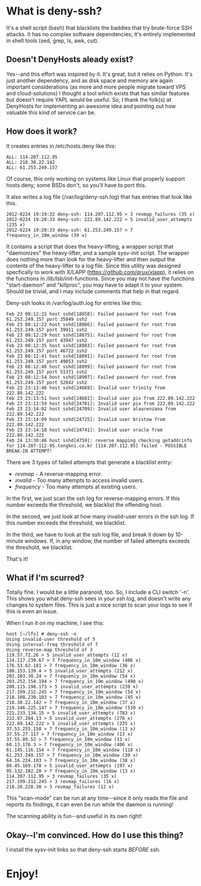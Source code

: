 What is deny-ssh?
=================

It's a shell script (bash) that blacklists the baddies that try brute-force SSH attacks.  It has no complex software dependencies; it's entirely implemented in shell tools (sed, grep, ls, awk, cut).

Doesn't DenyHosts aleady exist?
-------------------------------

Yes--and this effort was inspired by it.  It's great, but it relies on Python.  It's just another dependency, and as disk space and memory are again important considerations (as more and more people migrate toward VPS and cloud-solutions) I thought a tool which exists that has similar features but doesn't require YAPL would be useful.  So, I thank the folk(s) at DenyHosts for implementing an awesome idea and pointing out how valuable this kind of service can be.

How does it work?
-----------------

It creates entries in /etc/hosts.deny like this:

	ALL: 114.207.112.95
	ALL: 218.30.22.142
	ALL: 61.253.249.157

Of course, this only working on systems like Linux that properly support hosts.deny; some BSDs don't, so you'll have to port this.

It also writes a log file (/var/log/deny-ssh.log) that has entries that look like this.

	2012-0224 19:19:32 deny-ssh: 114.207.112.95 > 3 revmap_failures (35 x)
	2012-0224 19:20:33 deny-ssh: 222.89.142.222 > 5 invalid_user_attempts (235 x)
	2012-0224 19:20:33 deny-ssh: 61.253.249.157 > 7 frequency_in_10m_window (39 x)

It contains a script that does the heavy-lifting, a wrapper script that "daemonizes" the heavy-lifter, and a sample sysv-init script.  The wrapper does nothing more than look for the heavy-lifter and then output the contents of the heavy-lifter to a log file.  Since this utility was designed specfically to work with X/LAPP (https://github.com/qrux/xlapp), it relies on the functions in /lib/lsb/init-functions.  Since you may not have the functions "start-daemon" and "killproc", you may have to adapt it to your system.  Should be trivial, and I may include comments that help in that regard.

Deny-ssh looks in /var/log/auth.log for entries like this:

	Feb 23 08:12:15 host sshd[18858]: Failed password for root from 61.253.249.157 port 35849 ssh2
	Feb 23 08:12:22 host sshd[18866]: Failed password for root from 61.253.249.157 port 39911 ssh2
	Feb 23 08:12:29 host sshd[18875]: Failed password for root from 61.253.249.157 port 43947 ssh2
	Feb 23 08:12:35 host sshd[18883]: Failed password for root from 61.253.249.157 port 46722 ssh2
	Feb 23 08:12:41 host sshd[18891]: Failed password for root from 61.253.249.157 port 49053 ssh2
	Feb 23 08:12:48 host sshd[18899]: Failed password for root from 61.253.249.157 port 51371 ssh2
	Feb 23 08:12:54 host sshd[18907]: Failed password for root from 61.253.249.157 port 52842 ssh2
	Feb 23 23:13:46 host sshd[24669]: Invalid user trinity from 222.89.142.222
	Feb 23 23:13:51 host sshd[24681]: Invalid user pix from 222.89.142.222
	Feb 23 23:13:59 host sshd[24701]: Invalid user pix from 222.89.142.222
	Feb 23 23:14:02 host sshd[24709]: Invalid user alaurenzana from 222.89.142.222
	Feb 23 23:14:09 host sshd[24725]: Invalid user bristow from 222.89.142.222
	Feb 23 23:14:18 host sshd[24741]: Invalid user oracle from 222.89.142.222
	Feb 24 13:30:46 host sshd[4759]: reverse mapping checking getaddrinfo for 114-207-112-95.tongkni.co.kr [114.207.112.95] failed - POSSIBLE BREAK-IN ATTEMPT!

There are 3 types of failed attempts that generate a blacklist entry:

* *revmap* - A reverse-mapping error.
* *invalid* - Too many attempts to access invalid users.
* *frequency* - Too many attempts at existing users.

In the first, we just scan the ssh log for reverse-mapping errors.  If this number exceeds the threshold, we blacklist the offending host.

In the second, we just look at how many invalid-user errors in the ssh log.  If this number exceeds the threshold, we blacklist.

In the third, we have to look at the ssh log file, and break it down by 10-minute windows.  If, in any window, the number of failed attempts exceeds the threshold, we blacklist.

That's it!


What if I'm scurred?
--------------------

Totally fine.  I would be a little paranoid, too.  So, I include a CLI switch '-n'.  This shows you what deny-ssh sees in your ssh log, and doesn't write any changes to system files.  This is just a nice script to scan your logs to see if this is even an issue.

When I run it on my machine, I see this:

	host [~/lfs] # deny-ssh -n
	Using invalid-user threshold of 5
	Using interval-freq threshold of 7
	Using reverse-map threshold of 3
	119.57.72.26 > 5 invalid_user_attempts (12 x)
	124.117.239.67 > 7 frequency_in_10m_window (406 x)
	176.53.62.181 > 7 frequency_in_10m_window (36 x)
	180.153.139.4 > 5 invalid_user_attempts (212 x)
	202.103.30.24 > 7 frequency_in_10m_window (54 x)
	203.252.154.194 > 7 frequency_in_10m_window (498 x)
	208.115.198.173 > 5 invalid_user_attempts (239 x)
	217.199.212.245 > 7 frequency_in_10m_window (54 x)
	218.108.230.103 > 7 frequency_in_10m_window (45 x)
	218.30.22.142 > 7 frequency_in_10m_window (37 x)
	219.146.225.147 > 7 frequency_in_10m_window (530 x)
	221.233.134.15 > 5 invalid_user_attempts (783 x)
	222.87.204.13 > 5 invalid_user_attempts (276 x)
	222.89.142.222 > 5 invalid_user_attempts (235 x)
	37.53.255.158 > 7 frequency_in_10m_window (13 x)
	37.55.27.117 > 7 frequency_in_10m_window (13 x)
	37.55.89.53 > 7 frequency_in_10m_window (13 x)
	60.13.176.3 > 7 frequency_in_10m_window (406 x)
	61.145.116.154 > 7 frequency_in_10m_window (118 x)
	61.253.249.157 > 7 frequency_in_10m_window (39 x)
	64.16.224.103 > 7 frequency_in_10m_window (38 x)
	80.45.169.178 > 5 invalid_user_attempts (197 x)
	95.132.182.20 > 7 frequency_in_10m_window (13 x)
	114.207.112.95 > 3 revmap_failures (35 x)
	217.199.212.245 > 3 revmap_failures (16 x)
	218.28.228.30 > 3 revmap_failures (12 x)

This "scan-mode" can be run at any time--since it only reads the file and reports its findings, it can even be run while the daemon is running!

The scanning ability is fun--and useful in its own right!


Okay--I'm convinced.  How do I use this thing?
----------------------------------------------
I install the sysv-init links so that deny-ssh starts *BEFORE* ssh.

Enjoy!
======

